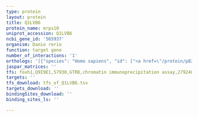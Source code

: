 ```yaml
---
type: protein
layout: protein
title: Q1LVB6
protein_name: mrps10
uniprot_accession: Q1LVB6
ncbi_gene_id: '565937'
organism: Danio rerio
function: target gene
number_of_interactions: '1'
orthologs: '[{"species": "Homo sapiens", "id": ["<a href=\"/protein/p82664\">P82664</a>"]}, {"species": "Mus musculus", "id": ["<a href=\"/protein/g5e8u5\">G5E8U5</a>"]}, {"species": "Rattus norvegicus", "id": ["A0A0G2K7L0"]}, {"species": "Drosophila melanogaster", "id": ["<a href=\"/protein/q9vfb2\">Q9VFB2</a>"]}, {"species": "Caenorhabditis elegans", "id": ["<a href=\"/protein/q9xwv5\">Q9XWV5</a>"]}]'
jaspar_matrices: ''
tfs: foxh1,Q9I9E1,57930,GTRD,chromatin immunoprecipitation assay,27924024%5Buid%5D,No
targets: ''
tfs_download: tfs_of_Q1LVB6.tsv
targets_download: ''
bindingSites_download: ''
binding_sites_ls: ''

---
```

